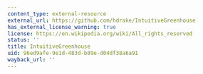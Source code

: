 ```yaml
---
content_type: external-resource
external_url: https://github.com/hdrake/IntuitiveGreenhouse
has_external_license_warning: true
license: https://en.wikipedia.org/wiki/All_rights_reserved
status: ''
title: IntuitiveGreenhouse
uid: 96ed9afe-9e1d-483d-b89e-d04df38a6a91
wayback_url: ''
---
```


